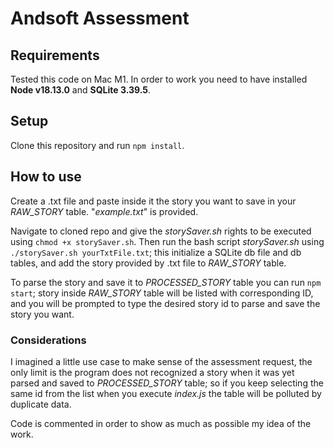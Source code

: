 # Andsoft Assessment

## Requirements
Tested this code on Mac M1. In order to work you need to have installed **Node v18.13.0** and **SQLite 3.39.5**.
## Setup
Clone this repository and run `npm install`.

## How to use
Create a .txt file and paste inside it the story you want to save in your *RAW_STORY* table. "*example.txt*" is provided.

Navigate to cloned repo and give the *storySaver.sh* rights to be executed using `chmod +x storySaver.sh`. Then run the bash script *storySaver.sh* using `./storySaver.sh yourTxtFile.txt`; this initialize a SQLite db file and db tables, and add the story provided by .txt file to *RAW_STORY* table.

To parse the story and save it to *PROCESSED_STORY* table you can run `npm start`; story inside *RAW_STORY* table will be listed with corresponding ID, and you will be prompted to type the desired story id to parse and save the story you want. 
### Considerations
I imagined a little use case to make sense of the assessment request, the only limit is the program does not recognized a story when it was yet parsed and saved to *PROCESSED_STORY* table; so if you keep selecting the same id from the list when you execute *index.js* the table will be polluted by duplicate data. 

Code is commented in order to show as much as possible my idea of the work. 